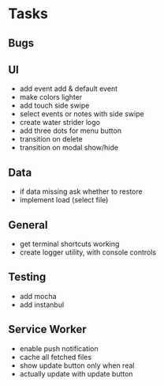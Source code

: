 # Tasks
## Bugs
## UI
- add event add & default event
- make colors lighter
- add touch side swipe
- select events or notes with side swipe
- create water strider logo
- add three dots for menu button
- transition on delete
- transition on modal show/hide

## Data
- if data missing ask whether to restore
- implement load (select file)

## General
- get terminal shortcuts working
- create logger utility, with console controls

## Testing
- add mocha
- add instanbul

## Service Worker
- enable push notification
- cache all fetched files
- show update button only when real
- actually update with update button
